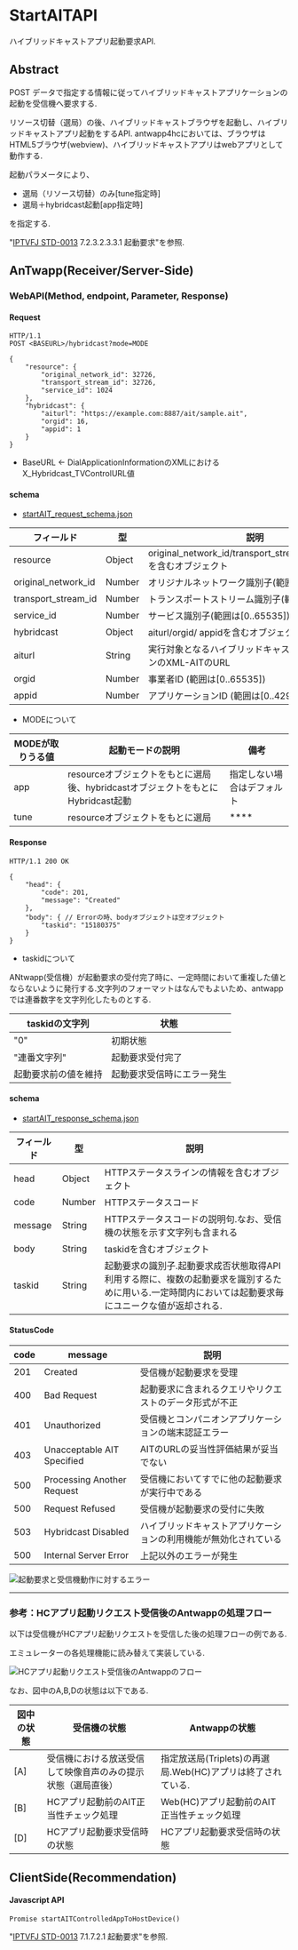 # StartAITAPI

ハイブリッドキャストアプリ起動要求API.

## Abstract

POST データで指定する情報に従ってハイブリッドキャストアプリケーションの起動を受信機へ要求する.

リソース切替（選局）の後、ハイブリッドキャストブラウザを起動し、ハイブリッドキャストアプリ起動をするAPI. 
antwapp4hcにおいては、ブラウザはHTML5ブラウザ(webview)、ハイブリッドキャストアプリはwebアプリとして動作する.

起動パラメータにより、

 - 選局（リソース切替）のみ[tune指定時]
 - 選局＋hybridcast起動[app指定時]

を指定する.

"[IPTVFJ STD-0013](http://www.iptvforum.jp/download/input.html) 7.2.3.2.3.3.1 起動要求"を参照.

## AnTwapp(Receiver/Server-Side)

### WebAPI(Method, endpoint, Parameter, Response)

#### Request

```
HTTP/1.1
POST <BASEURL>/hybridcast?mode=MODE

{
    "resource": {
        "original_network_id": 32726,
        "transport_stream_id": 32726,
        "service_id": 1024
    },
    "hybridcast": {
        "aiturl": "https://example.com:8887/ait/sample.ait",
        "orgid": 16,
        "appid": 1
    }
}
```

- BaseURL <- DialApplicationInformationのXMLにおけるX_Hybridcast_TVControlURL値

#### schema

- [startAIT_request_schema.json](../../app/src/main/assets/json-schema/startAIT_request_schema.json)


フィールド | 型 | 説明
--- | --- | ---
resource | Object | original_network_id/transport_stream_id/service_idを含むオブジェクト
original_network_id | Number | オリジナルネットワーク識別子(範囲は[0..65535])
transport_stream_id | Number | トランスポートストリーム識別子(範囲は[0..65535])
service_id | Number | サービス識別子(範囲は[0..65535])
hybridcast | Object | aiturl/orgid/ appidを含むオブジェクト
aiturl | String | 実行対象となるハイブリッドキャストアプリケーションのXML-AITのURL
orgid | Number | 事業者ID (範囲は[0..65535])
appid | Number | アプリケーションID (範囲は[0..4294967295])


- MODEについて

MODEが取りうる値 | 起動モードの説明 | 備考
-- | -- | --
app | resourceオブジェクトをもとに選局後、hybridcastオブジェクトをもとにHybridcast起動 | 指定しない場合はデフォルト
tune | resourceオブジェクトをもとに選局 | ****



#### Response

```
HTTP/1.1 200 OK

{
    "head": {
        "code": 201,
        "message": "Created"
    },
    "body": { // Errorの時、bodyオブジェクトは空オブジェクト
        "taskid": "15180375"
    }
}
```


- taskidについて

ANtwapp(受信機）が起動要求の受付完了時に、一定時間において重複した値とならないように発行する.文字列のフォーマットはなんでもよいため、antwappでは連番数字を文字列化したものとする.

taskidの文字列 | 状態
--- | ---
"0" | 初期状態
"連番文字列" | 起動要求受付完了
起動要求前の値を維持 | 起動要求受信時にエラー発生


#### schema

- [startAIT_response_schema.json](../../app/src/main/assets/json-schema/startAIT_response_schema.json)

フィールド | 型 | 説明
--- | --- | ---
head | Object | HTTPステータスラインの情報を含むオブジェクト
code | Number | HTTPステータスコード
message | String | HTTPステータスコードの説明句.なお、受信機の状態を示す文字列も含まれる
body | String | taskidを含むオブジェクト
taskid | String | 起動要求の識別子.起動要求成否状態取得API利用する際に、複数の起動要求を識別するために用いる.一定時間内においては起動要求毎にユニークな値が返却される.

#### StatusCode

code | message | 説明
--- | --- | ---
201 | Created | 受信機が起動要求を受理
400 | Bad Request | 起動要求に含まれるクエリやリクエストのデータ形式が不正
401 | Unauthorized | 受信機とコンパニオンアプリケーションの端末認証エラー
403 | Unacceptable AIT Specified | AITのURLの妥当性評価結果が妥当でない
500 | Processing Another Request | 受信機においてすでに他の起動要求が実行中である
500 | Request Refused | 受信機が起動要求の受付に失敗
503 | Hybridcast Disabled | ハイブリッドキャストアプリケーションの利用機能が無効化されている
500 | Internal Server Error | 上記以外のエラーが発生


![起動要求と受信機動作に対するエラー](./img/exlaunch-receiver-status.jpg)

---


### 参考：HCアプリ起動リクエスト受信後のAntwappの処理フロー

以下は受信機がHCアプリ起動リクエストを受信した後の処理フローの例である.

エミュレーターの各処理機能に読み替えて実装している.


![HCアプリ起動リクエスト受信後のAntwappのフロー](./img/exlaunch-receiver-process.jpg)

なお、図中のA,B,Dの状態は以下である.

図中の状態 | 受信機の状態 | Antwappの状態
--- | --- | ---
[A] | 受信機における放送受信して映像音声のみの提示状態（選局直後）| 指定放送局(Triplets)の再選局.Web(HC)アプリは終了されている.
[B] | HCアプリ起動前のAIT正当性チェック処理 | Web(HC)アプリ起動前のAIT正当性チェック処理
[D] | HCアプリ起動要求受信時の状態 | HCアプリ起動要求受信時の状態


## ClientSide(Recommendation)

#### Javascript API

```
Promise startAITControlledAppToHostDevice()
```

"[IPTVFJ STD-0013](http://www.iptvforum.jp/download/input.html) 7.1.7.2.1 起動要求"を参照.
